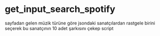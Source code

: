 # get_input_search_spotify
sayfadan gelen müzik türüne göre jsondaki sanatçılardan rastgele birini seçerek bu sanatçının 10 adet şarkısını çekep script
